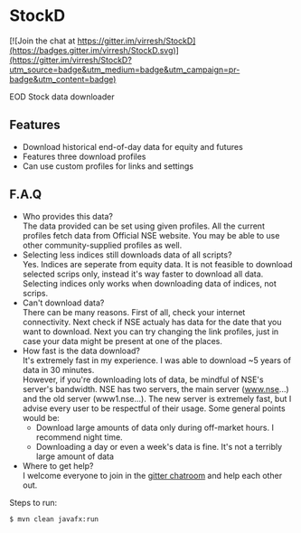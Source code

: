 # StockD
[![Join the chat at https://gitter.im/virresh/StockD](https://badges.gitter.im/virresh/StockD.svg)](https://gitter.im/virresh/StockD?utm_source=badge&utm_medium=badge&utm_campaign=pr-badge&utm_content=badge)

EOD Stock data downloader

## Features
- Download historical end-of-day data for equity and futures
- Features three download profiles
- Can use custom profiles for links and settings

## F.A.Q
- Who provides this data?  
The data provided can be set using given profiles. All the current profiles fetch data from Official NSE website. You may be able to use other community-supplied profiles as well.
- Selecting less indices still downloads data of all scripts?  
Yes. Indices are seperate from equity data. It is not feasible to download selected scrips only, instead it's way faster to download all data. Selecting indices only works when downloading data of indices, not scrips.
- Can't download data?  
There can be many reasons. First of all, check your internet connectivity. Next check if NSE actualy has data for the date that you want to download. Next you can try changing the link profiles, just in case your data might be present at one of the places.
- How fast is the data download?  
It's extremely fast in my experience. I was able to download ~5 years of data in 30 minutes.  
However, if you're downloading lots of data, be mindful of NSE's server's bandwidth. NSE has two servers, the main server (www.nse...) and the old server (www1.nse...). The new server is extremely fast, but I advise every user to be respectful of their usage. Some general points would be:  
    - Download large amounts of data only during off-market hours. I recommend night time.
    - Downloading a day or even a week's data is fine. It's not a terribly large amount of data
- Where to get help?  
I welcome everyone to join in the [gitter chatroom](https://gitter.im/virresh/StockD) and help each other out.

Steps to run:  
```
$ mvn clean javafx:run
```
